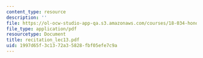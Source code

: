 ```yaml
---
content_type: resource
description: ''
file: https://ol-ocw-studio-app-qa.s3.amazonaws.com/courses/18-034-honors-differential-equations-spring-2004/1997d65f3c1372a35828fbf05efe7c9a_recitation_lec13.pdf
file_type: application/pdf
resourcetype: Document
title: recitation_lec13.pdf
uid: 1997d65f-3c13-72a3-5828-fbf05efe7c9a
---
```

